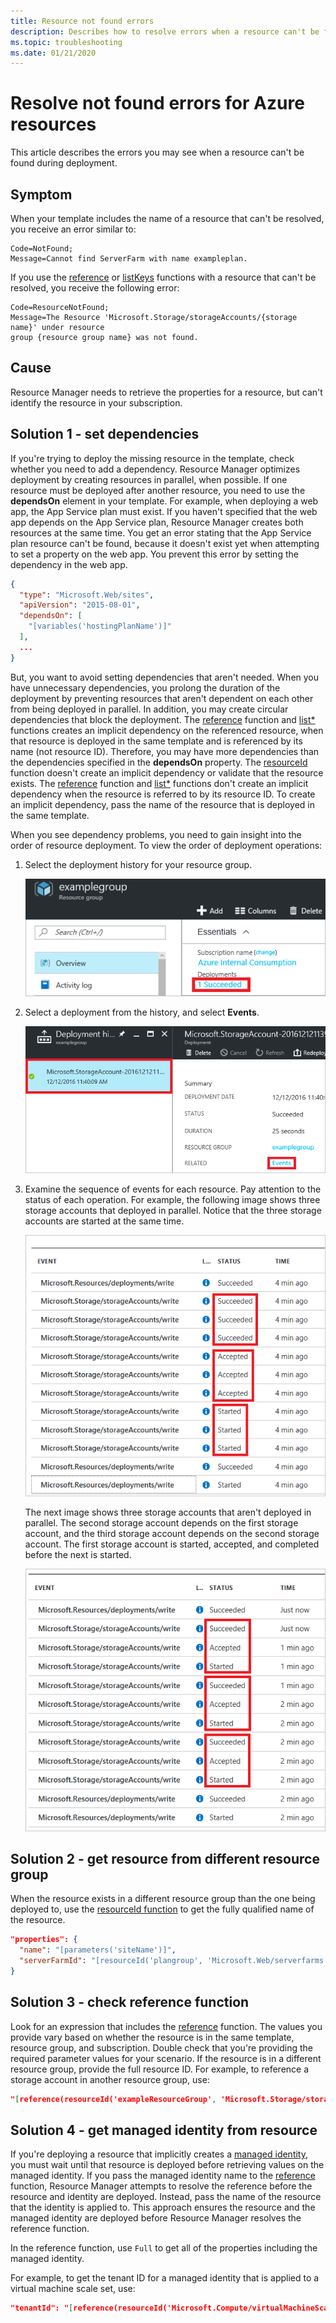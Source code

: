 ```yaml
---
title: Resource not found errors
description: Describes how to resolve errors when a resource can't be found when deploying with an Azure Resource Manager template.
ms.topic: troubleshooting
ms.date: 01/21/2020
---
```

# Resolve not found errors for Azure resources

This article describes the errors you may see when a resource can't be found during deployment.

## Symptom

When your template includes the name of a resource that can't be resolved, you receive an error similar to:

```
Code=NotFound;
Message=Cannot find ServerFarm with name exampleplan.
```

If you use the [reference](template-functions-resource.md#reference) or [listKeys](template-functions-resource.md#listkeys) functions with a resource that can't be resolved, you receive the following error:

```
Code=ResourceNotFound;
Message=The Resource 'Microsoft.Storage/storageAccounts/{storage name}' under resource
group {resource group name} was not found.
```

## Cause

Resource Manager needs to retrieve the properties for a resource, but can't identify the resource in your subscription.

## Solution 1 - set dependencies

If you're trying to deploy the missing resource in the template, check whether you need to add a dependency. Resource Manager optimizes deployment by creating resources in parallel, when possible. If one resource must be deployed after another resource, you need to use the **dependsOn** element in your template. For example, when deploying a web app, the App Service plan must exist. If you haven't specified that the web app depends on the App Service plan, Resource Manager creates both resources at the same time. You get an error stating that the App Service plan resource can't be found, because it doesn't exist yet when attempting to set a property on the web app. You prevent this error by setting the dependency in the web app.

```json
{
  "type": "Microsoft.Web/sites",
  "apiVersion": "2015-08-01",
  "dependsOn": [
    "[variables('hostingPlanName')]"
  ],
  ...
}
```

But, you want to avoid setting dependencies that aren't needed. When you have unnecessary dependencies, you prolong the duration of the deployment by preventing resources that aren't dependent on each other from being deployed in parallel. In addition, you may create circular dependencies that block the deployment. The [reference](template-functions-resource.md#reference) function and [list*](template-functions-resource.md#list) functions creates an implicit dependency on the referenced resource, when that resource is deployed in the same template and is referenced by its name (not resource ID). Therefore, you may have more dependencies than the dependencies specified in the **dependsOn** property. The [resourceId](template-functions-resource.md#resourceid) function doesn't create an implicit dependency or validate that the resource exists. The [reference](template-functions-resource.md#reference) function and [list*](template-functions-resource.md#list) functions don't create an implicit dependency when the resource is referred to by its resource ID. To create an implicit dependency, pass the name of the resource that is deployed in the same template.

When you see dependency problems, you need to gain insight into the order of resource deployment. To view the order of deployment operations:

1. Select the deployment history for your resource group.

   ![select deployment history](./media/error-not-found/select-deployment.png)

2. Select a deployment from the history, and select **Events**.

   ![select deployment events](./media/error-not-found/select-deployment-events.png)

3. Examine the sequence of events for each resource. Pay attention to the status of each operation. For example, the following image shows three storage accounts that deployed in parallel. Notice that the three storage accounts are started at the same time.

   ![parallel deployment](./media/error-not-found/deployment-events-parallel.png)

   The next image shows three storage accounts that aren't deployed in parallel. The second storage account depends on the first storage account, and the third storage account depends on the second storage account. The first storage account is started, accepted, and completed before the next is started.

   ![sequential deployment](./media/error-not-found/deployment-events-sequence.png)

## Solution 2 - get resource from different resource group

When the resource exists in a different resource group than the one being deployed to, use the [resourceId function](template-functions-resource.md#resourceid) to get the fully qualified name of the resource.

```json
"properties": {
  "name": "[parameters('siteName')]",
  "serverFarmId": "[resourceId('plangroup', 'Microsoft.Web/serverfarms', parameters('hostingPlanName'))]"
}
```

## Solution 3 - check reference function

Look for an expression that includes the [reference](template-functions-resource.md#reference) function. The values you provide vary based on whether the resource is in the same template, resource group, and subscription. Double check that you're providing the required parameter values for your scenario. If the resource is in a different resource group, provide the full resource ID. For example, to reference a storage account in another resource group, use:

```json
"[reference(resourceId('exampleResourceGroup', 'Microsoft.Storage/storageAccounts', 'myStorage'), '2017-06-01')]"
```

## Solution 4 - get managed identity from resource

If you're deploying a resource that implicitly creates a [managed identity](../../active-directory/managed-identities-azure-resources/overview.md), you must wait until that resource is deployed before retrieving values on the managed identity. If you pass the managed identity name to the [reference](template-functions-resource.md#reference) function, Resource Manager attempts to resolve the reference before the resource and identity are deployed. Instead, pass the name of the resource that the identity is applied to. This approach ensures the resource and the managed identity are deployed before Resource Manager resolves the reference function.

In the reference function, use `Full` to get all of the properties including the managed identity.

For example, to get the tenant ID for a managed identity that is applied to a virtual machine scale set, use:

```json
"tenantId": "[reference(resourceId('Microsoft.Compute/virtualMachineScaleSets',  variables('vmNodeType0Name')), variables('vmssApiVersion'), 'Full').Identity.tenantId]"
```